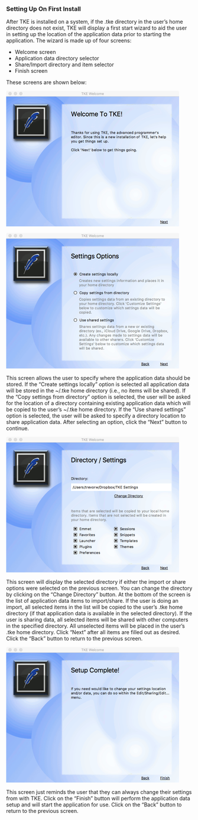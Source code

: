 ### Setting Up On First Install

After TKE is installed on a system, if the .tke directory in the user’s home directory does not exist, TKE will display a first start wizard to aid the user in setting up the location of the application data prior to starting the application.  The wizard is made up of four screens:

- Welcome screen
- Application data directory selector
- Share/Import directory and item selector
- Finish screen

These screens are shown below:

![The Welcome Screen][image-1]

![The Application Data Directory Selection Screen][image-2]

This screen allows the user to specify where the application data should be stored.  If the “Create settings locally” option is selected all application data will be stored in the \~/.tke home directory (i.e., no items will be shared).  If the “Copy settings from directory” option is selected, the user will be asked for the location of a directory containing existing application data which will be copied to the user’s \~/.tke home directory.  If the “Use shared settings” option is selected, the user will be asked to specify a directory location to share application data.  After selecting an option, click the “Next” button to continue.

![Share/Import Directory and Item Selector Screen][image-3]

This screen will display the selected directory if either the import or share options were selected on the previous screen.  You can change the directory by clicking on the “Change Directory” button.  At the bottom of the screen is the list of application data items to import/share.  If the user is doing an import, all selected items in the list will be copied to the user’s .tke home directory (if that application data is available in the selected directory).  If the user is sharing data, all selected items will be shared with other computers in the specified directory.  All unselected items will be placed in the user’s .tke home directory.  Click “Next” after all items are filled out as desired.  Click the “Back” button to return to the previous screen.

![Setup Completion Screen][image-4]

This screen just reminds the user that they can always change their settings from with TKE.  Click on the “Finish” button will perform the application data setup and will start the application for use.  Click on the “Back” button to return to the previous screen.

[image-1]:	assets/DraggedImage.png "Settings Wizard - Welcome"
[image-2]:	assets/DraggedImage-1.png "Settings Wizard - Directory Selection"
[image-3]:	assets/DraggedImage-2.png "Settings Wizard - Directory/Settings"
[image-4]:	assets/DraggedImage-3.png "Settings Wizard - Complete"